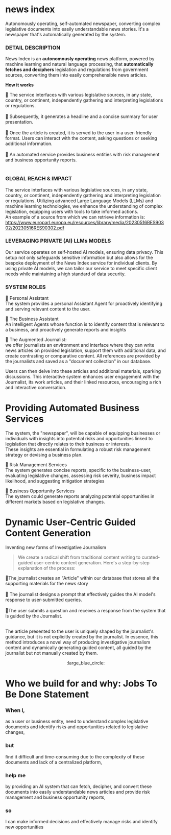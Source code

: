 # news index
Autonomously operating, self-automated newspaper, converting complex legislative documents into easily understandable news stories. It's a newspaper that's automatically generated by the system.<BR>


### DETAIL DESCRIPTION
News Index is an **autonomously operating** news platform, powered by machine learning and natural language processing, that **automatically fetches and deciphers** legislation and regulations from government sources, converting them into easily comprehensible news articles.<br>

**How it works**

:small_blue_diamond: The service interfaces with various legislative sources, in any state, country, or continent, independently gathering and interpreting legislations or regulations.<br><br>
:small_blue_diamond: Subsequently, it generates a headline and a concise summary for user presentation.<br><br>
:small_blue_diamond: Once the article is created, it is served to the user in a user-friendly format. Users can interact with the content, asking questions or seeking additional information.<br><br>
:small_blue_diamond: An automated service provides business entities with risk management and business opportunity reports. <br><br>

### GLOBAL REACH & IMPACT
The service interfaces with various legislative sources, in any state, country, or continent, independently gathering and interpreting legislation or regulations.
Utilizing advanced Large Language Models (LLMs) and machine learning technologies, we enhance the understanding of complex legislation, equipping users with tools to take informed actions.<br>
An example of a source from which we can retrieve information is: https://www.europarl.europa.eu/resources/library/media/20230516RES90302/20230516RES90302.pdf<br>


###   LEVERAGING PRIVATE (AI) LLMs MODELS
Our service operates on self-hosted AI models, ensuring data privacy. This setup not only safeguards sensitive information but also allows for the bespoke deployment of the News Index service for individual clients. By using private AI models, we can tailor our service to meet specific client needs while maintaining a high standard of data security.



### SYSTEM ROLES


:small_blue_diamond: Personal Assistant<br>
The system provides a personal Assistant Agent for proactively identifying and serving relevant content to the user.<BR>


:small_blue_diamond: The Business Assistant<BR>
An intelligent Agents whose function is to  identify content that is relevant to a business, and proactively generate reports and insights <br>


:small_blue_diamond: The Augmented Journalist:<BR>
we offer journalists an environment and interface where they can write news articles on provided legislation, support them with additional data, and create contrasting or comparative content. All references are provided by the journalists and saved as a "document collection" in our database.<br>

Users can then delve into these articles and additional materials, sparking discussions. This interactive system enhances user engagement with the Journalist, its work articles, and their linked resources, encouraging a rich and interactive conversation.<br>

# Providing Automated Business Services
The system, the "newspaper", will be capable of equipping businesses or individuals with insights into potential risks and opportunities linked to legislation that directly relates to their business or interests.<br> These insights are essential in formulating a robust risk management strategy or devising a business plan.

:small_blue_diamond: Risk Management Services<br>
The system generates concise reports, specific to the business-user, evaluating legislative changes, assessing risk severity, business impact likelihood, and suggesting mitigation strategies<be><br>

:small_blue_diamond: Business Opportunity Services<br>
The system could generate reports analyzing potential opportunities in different markets based on legislative changes. <br>



# Dynamic User-Centric Guided Content Generation
Inventing new forms of Investigative Journalism <br>

>  We create a radical shift from traditional content writing to curated-guided user-centric content generation. Here's a step-by-step explanation of the process:<br>

:small_blue_diamond:The journalist creates an "Article" within our database that stores all the supporting materials for the news story<br><br>
:small_blue_diamond: The journalist designs a prompt that effectively guides the AI model's response to user-submitted queries.<br><br>
:small_blue_diamond:The user submits a question and receives a response from the system that is guided by the Journalist.<br><br>

The article presented to the user is uniquely shaped by the journalist's guidance, but it is not explicitly created by the journalist.
In essence, this method introduces a novel way of producing investigative journalism content and dynamically generating guided content, all guided by the journalist but not manually created by them.<br>

<p align="center">
  :large_blue_circle:
</p>


# Who we build for and why: Jobs To Be Done Statement
### When I,<br>
as a user or business entity, need to understand complex legislative documents and identify risks and opportunities related to legislative changes, <br>
### but <br>
find it difficult and time-consuming due to the complexity of these documents and lack of a centralized platform, <br>
### help me<br>
by providing an AI system that can fetch, decipher, and convert these documents into easily understandable news articles and provide risk management and business opportunity reports, <br>
### so <br>
I can make informed decisions and effectively manage risks and identify new opportunities<br>





